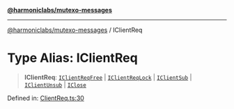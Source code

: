 [**@harmoniclabs/mutexo-messages**](../README.md)

***

[@harmoniclabs/mutexo-messages](../README.md) / IClientReq

# Type Alias: IClientReq

> **IClientReq**: [`IClientReqFree`](../interfaces/IClientReqFree) \| [`IClientReqLock`](../interfaces/IClientReqLock) \| [`IClientSub`](../interfaces/IClientSub) \| [`IClientUnsub`](../interfaces/IClientUnsub) \| [`IClose`](../interfaces/IClose)

Defined in: [ClientReq.ts:30](https://github.com/HarmonicLabs/mutexo-messages/blob/aefac8841dc1fa8aebb577df666016362446522d/src/ClientReq.ts#L30)
